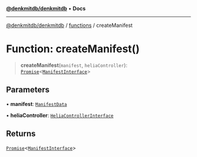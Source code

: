 [**@denkmitdb/denkmitdb**](../../README.md) • **Docs**

***

[@denkmitdb/denkmitdb](../../modules.md) / [functions](../README.md) / createManifest

# Function: createManifest()

> **createManifest**(`manifest`, `heliaController`): [`Promise`](https://developer.mozilla.org/docs/Web/JavaScript/Reference/Global_Objects/Promise)\<[`ManifestInterface`](../../types/interfaces/ManifestInterface.md)\>

## Parameters

• **manifest**: [`ManifestData`](../../types/type-aliases/ManifestData.md)

• **heliaController**: [`HeliaControllerInterface`](../../types/interfaces/HeliaControllerInterface.md)

## Returns

[`Promise`](https://developer.mozilla.org/docs/Web/JavaScript/Reference/Global_Objects/Promise)\<[`ManifestInterface`](../../types/interfaces/ManifestInterface.md)\>

